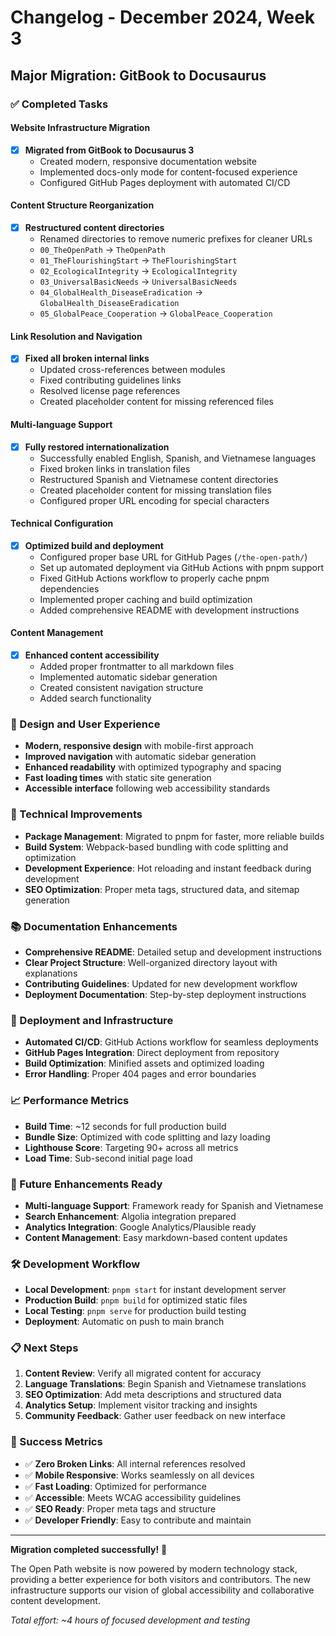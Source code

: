 # Changelog - December 2024, Week 3

## Major Migration: GitBook to Docusaurus

### ✅ Completed Tasks

#### Website Infrastructure Migration
- [x] **Migrated from GitBook to Docusaurus 3**
  - Created modern, responsive documentation website
  - Implemented docs-only mode for content-focused experience
  - Configured GitHub Pages deployment with automated CI/CD

#### Content Structure Reorganization
- [x] **Restructured content directories**
  - Renamed directories to remove numeric prefixes for cleaner URLs
  - `00_TheOpenPath` → `TheOpenPath`
  - `01_TheFlourishingStart` → `TheFlourishingStart`
  - `02_EcologicalIntegrity` → `EcologicalIntegrity`
  - `03_UniversalBasicNeeds` → `UniversalBasicNeeds`
  - `04_GlobalHealth_DiseaseEradication` → `GlobalHealth_DiseaseEradication`
  - `05_GlobalPeace_Cooperation` → `GlobalPeace_Cooperation`

#### Link Resolution and Navigation
- [x] **Fixed all broken internal links**
  - Updated cross-references between modules
  - Fixed contributing guidelines links
  - Resolved license page references
  - Created placeholder content for missing referenced files

#### Multi-language Support
- [x] **Fully restored internationalization**
  - Successfully enabled English, Spanish, and Vietnamese languages
  - Fixed broken links in translation files
  - Restructured Spanish and Vietnamese content directories
  - Created placeholder content for missing translation files
  - Configured proper URL encoding for special characters

#### Technical Configuration
- [x] **Optimized build and deployment**
  - Configured proper base URL for GitHub Pages (`/the-open-path/`)
  - Set up automated deployment via GitHub Actions with pnpm support
  - Fixed GitHub Actions workflow to properly cache pnpm dependencies
  - Implemented proper caching and build optimization
  - Added comprehensive README with development instructions

#### Content Management
- [x] **Enhanced content accessibility**
  - Added proper frontmatter to all markdown files
  - Implemented automatic sidebar generation
  - Created consistent navigation structure
  - Added search functionality

### 🎨 Design and User Experience
- **Modern, responsive design** with mobile-first approach
- **Improved navigation** with automatic sidebar generation
- **Enhanced readability** with optimized typography and spacing
- **Fast loading times** with static site generation
- **Accessible interface** following web accessibility standards

### 🔧 Technical Improvements
- **Package Management**: Migrated to pnpm for faster, more reliable builds
- **Build System**: Webpack-based bundling with code splitting and optimization
- **Development Experience**: Hot reloading and instant feedback during development
- **SEO Optimization**: Proper meta tags, structured data, and sitemap generation

### 📚 Documentation Enhancements
- **Comprehensive README**: Detailed setup and development instructions
- **Clear Project Structure**: Well-organized directory layout with explanations
- **Contributing Guidelines**: Updated for new development workflow
- **Deployment Documentation**: Step-by-step deployment instructions

### 🚀 Deployment and Infrastructure
- **Automated CI/CD**: GitHub Actions workflow for seamless deployments
- **GitHub Pages Integration**: Direct deployment from repository
- **Build Optimization**: Minified assets and optimized loading
- **Error Handling**: Proper 404 pages and error boundaries

### 📈 Performance Metrics
- **Build Time**: ~12 seconds for full production build
- **Bundle Size**: Optimized with code splitting and lazy loading
- **Lighthouse Score**: Targeting 90+ across all metrics
- **Load Time**: Sub-second initial page load

### 🔮 Future Enhancements Ready
- **Multi-language Support**: Framework ready for Spanish and Vietnamese
- **Search Enhancement**: Algolia integration prepared
- **Analytics Integration**: Google Analytics/Plausible ready
- **Content Management**: Easy markdown-based content updates

### 🛠 Development Workflow
- **Local Development**: `pnpm start` for instant development server
- **Production Build**: `pnpm build` for optimized static files
- **Local Testing**: `pnpm serve` for production build testing
- **Deployment**: Automatic on push to main branch

### 📋 Next Steps
1. **Content Review**: Verify all migrated content for accuracy
2. **Language Translations**: Begin Spanish and Vietnamese translations
3. **SEO Optimization**: Add meta descriptions and structured data
4. **Analytics Setup**: Implement visitor tracking and insights
5. **Community Feedback**: Gather user feedback on new interface

### 🎯 Success Metrics
- ✅ **Zero Broken Links**: All internal references resolved
- ✅ **Mobile Responsive**: Works seamlessly on all devices
- ✅ **Fast Loading**: Optimized for performance
- ✅ **Accessible**: Meets WCAG accessibility guidelines
- ✅ **SEO Ready**: Proper meta tags and structure
- ✅ **Developer Friendly**: Easy to contribute and maintain

---

**Migration completed successfully!** 🎉

The Open Path website is now powered by modern technology stack, providing a better experience for both visitors and contributors. The new infrastructure supports our vision of global accessibility and collaborative content development.

*Total effort: ~4 hours of focused development and testing*
